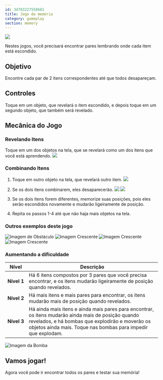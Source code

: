 ```yaml
---
id: 34783227558681
title: Jogo da memória
category: gameplay
section: memory
---
```

![](https://help.studycat.com/hc/article_attachments/34783202572569)

Nestes jogos, você precisará encontrar pares lembrando onde cada item está escondido.

## Objetivo

Encontre cada par de 2 itens correspondentes até que todos desapareçam.

## Controles

Toque em um objeto, que revelará o item escondido, e depois toque em um segundo objeto, que também será revelado.

## Mecânica do Jogo

### Revelando Itens

Toque em um dos objetos na tela, que se revelará como um dos itens que você está aprendendo.
![](https://help.studycat.com/hc/article_attachments/34783202572569)

### Combinando Itens

1. Toque em outro objeto na tela, que revelará outro item.
![](https://help.studycat.com/hc/article_attachments/34783227455641)

2. Se os dois itens combinarem, eles desaparecerão.
![](https://help.studycat.com/hc/article_attachments/34783202585497)
![](https://help.studycat.com/hc/article_attachments/34783202588569)

3. Se os dois itens forem diferentes, memorize suas posições, pois eles serão escondidos novamente e mudarão ligeiramente de posição.

4. Repita os passos 1-4 até que não haja mais objetos na tela.

### Outros exemplos deste jogo

![Imagem de Obstáculo](https://help.studycat.com/hc/article_attachments/34783227488537)
![Imagem Crescente](https://help.studycat.com/hc/article_attachments/34783227493913) 
![Imagem Crescente](https://help.studycat.com/hc/article_attachments/34783202605977) 
![Imagem Crescente](https://help.studycat.com/hc/article_attachments/34783202616089)

### Aumentando a dificuldade

| Nível | Descrição |
| --- | --- |
| **Nível&nbsp;1** | Há 6 itens compostos por 3 pares que você precisa encontrar, e os itens mudarão ligeiramente de posição quando revelados. |
| **Nível&nbsp;2** | Há mais itens e mais pares para encontrar, os itens mudarão mais de posição quando revelados. |
| **Nível&nbsp;3** | Há ainda mais itens e ainda mais pares para encontrar, os itens mudarão ainda mais de posição quando revelados, e há bombas que explodirão e moverão os objetos ainda mais. Toque nas bombas para impedir que explodam. |

![Imagem da Bomba](https://help.studycat.com/hc/article_attachments/34783202645785)

## Vamos jogar!

Agora você pode ir encontrar todos os pares e testar sua memória!

